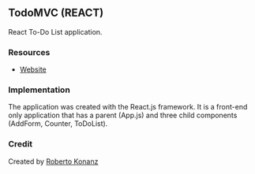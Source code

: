 ## TodoMVC (REACT)

React To-Do List application.

### Resources

* [Website](https://test-react-todomvc.herokuapp.com/)

### Implementation

The application was created with the React.js framework. It is a front-end only application that has a parent (App.js) and three child components (AddForm, Counter, ToDoList).

### Credit

Created by [Roberto Konanz](https://github.com/rxkonanz) 